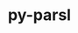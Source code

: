 ---
title: "py-parsl"
layout: cache
categories: [package, develop]
meta: {"compilers": ["gcc@11.4.0"], "num_specs": 35, "num_specs_by_stack": {"e4s": 17, "e4s-neoverse-v2": 18, "root": 35}, "oss": ["ubuntu22.04"], "platforms": ["linux"], "stacks": ["e4s", "e4s-neoverse-v2", "root"], "targets": ["neoverse_v2", "x86_64_v3"], "versions": ["1.2.0"]}
spec_details: [{"compiler": "gcc@11.4.0", "hash": "26nyqatwondq7nemmy4h2aidupi4jf6d", "os": "ubuntu22.04", "platform": "linux", "size": "-", "stacks": ["e4s", "root"], "target": "x86_64_v3", "variants": ["build_system=python_pip", "~monitoring"], "versions": ["1.2.0"]}, {"compiler": "gcc@11.4.0", "hash": "2iw5r4cvh5f7m3t3q3ypfjz7hn6w3iij", "os": "ubuntu22.04", "platform": "linux", "size": "-", "stacks": ["e4s-neoverse-v2", "root"], "target": "neoverse_v2", "variants": ["build_system=python_pip", "~monitoring"], "versions": ["1.2.0"]}, {"compiler": "gcc@11.4.0", "hash": "2ocycyt4lwro3vhaobhu7rwgibpmpvt6", "os": "ubuntu22.04", "platform": "linux", "size": "-", "stacks": ["e4s-neoverse-v2", "root"], "target": "neoverse_v2", "variants": ["build_system=python_pip", "~monitoring"], "versions": ["1.2.0"]}, {"compiler": "gcc@11.4.0", "hash": "5euwdvjnbpptkupwt5dyt2wz4gkz2w4s", "os": "ubuntu22.04", "platform": "linux", "size": "-", "stacks": ["e4s", "root"], "target": "x86_64_v3", "variants": ["build_system=python_pip", "~monitoring"], "versions": ["1.2.0"]}, {"compiler": "gcc@11.4.0", "hash": "aap223od7n4jvnsz3lk44zcazvbtlnad", "os": "ubuntu22.04", "platform": "linux", "size": "-", "stacks": ["e4s-neoverse-v2", "root"], "target": "neoverse_v2", "variants": ["build_system=python_pip", "~monitoring"], "versions": ["1.2.0"]}, {"compiler": "gcc@11.4.0", "hash": "akllmsdh4kzo75fwejeg3n3vtae4wdnl", "os": "ubuntu22.04", "platform": "linux", "size": "-", "stacks": ["e4s-neoverse-v2", "root"], "target": "neoverse_v2", "variants": ["build_system=python_pip", "~monitoring"], "versions": ["1.2.0"]}, {"compiler": "gcc@11.4.0", "hash": "avp4yrekfzhwl2wg3m62ijlmncpc274f", "os": "ubuntu22.04", "platform": "linux", "size": "-", "stacks": ["e4s-neoverse-v2", "root"], "target": "neoverse_v2", "variants": ["build_system=python_pip", "~monitoring"], "versions": ["1.2.0"]}, {"compiler": "gcc@11.4.0", "hash": "cmtx3dlzzlqudoj7i6u57islqcdyhswz", "os": "ubuntu22.04", "platform": "linux", "size": "-", "stacks": ["e4s", "root"], "target": "x86_64_v3", "variants": ["build_system=python_pip", "~monitoring"], "versions": ["1.2.0"]}, {"compiler": "gcc@11.4.0", "hash": "d4sn4wgte7ykopsl2jol2kppb4umxphj", "os": "ubuntu22.04", "platform": "linux", "size": "-", "stacks": ["e4s", "root"], "target": "x86_64_v3", "variants": ["build_system=python_pip", "~monitoring"], "versions": ["1.2.0"]}, {"compiler": "gcc@11.4.0", "hash": "dydmlh7hxabyzyyugrpzl6l5dp3xbv2d", "os": "ubuntu22.04", "platform": "linux", "size": "-", "stacks": ["e4s", "root"], "target": "x86_64_v3", "variants": ["build_system=python_pip", "~monitoring"], "versions": ["1.2.0"]}, {"compiler": "gcc@11.4.0", "hash": "f5xy4allvgvqj2b7iueuwxxu5e5q2rfe", "os": "ubuntu22.04", "platform": "linux", "size": "-", "stacks": ["e4s", "root"], "target": "x86_64_v3", "variants": ["build_system=python_pip", "~monitoring"], "versions": ["1.2.0"]}, {"compiler": "gcc@11.4.0", "hash": "fpqr2kkck6aht7yxr4zhixyaxan245zp", "os": "ubuntu22.04", "platform": "linux", "size": "-", "stacks": ["e4s", "root"], "target": "x86_64_v3", "variants": ["build_system=python_pip", "~monitoring"], "versions": ["1.2.0"]}, {"compiler": "gcc@11.4.0", "hash": "g5mfwkeb3gukuqcahm27mxdnwisrqa6n", "os": "ubuntu22.04", "platform": "linux", "size": "-", "stacks": ["e4s-neoverse-v2", "root"], "target": "neoverse_v2", "variants": ["build_system=python_pip", "~monitoring"], "versions": ["1.2.0"]}, {"compiler": "gcc@11.4.0", "hash": "gqju3c7ivqrke2fedeqaiu2evbur7obj", "os": "ubuntu22.04", "platform": "linux", "size": "-", "stacks": ["e4s-neoverse-v2", "root"], "target": "neoverse_v2", "variants": ["build_system=python_pip", "~monitoring"], "versions": ["1.2.0"]}, {"compiler": "gcc@11.4.0", "hash": "hualsshmp6swolwu6amv3xssjhovdqhy", "os": "ubuntu22.04", "platform": "linux", "size": "-", "stacks": ["e4s-neoverse-v2", "root"], "target": "neoverse_v2", "variants": ["build_system=python_pip", "~monitoring"], "versions": ["1.2.0"]}, {"compiler": "gcc@11.4.0", "hash": "invcroa733zuyqppurl4427ewc24hw2g", "os": "ubuntu22.04", "platform": "linux", "size": "-", "stacks": ["e4s", "root"], "target": "x86_64_v3", "variants": ["build_system=python_pip", "~monitoring"], "versions": ["1.2.0"]}, {"compiler": "gcc@11.4.0", "hash": "jh2yihhg4vphiptzz6n3dihmrh7ydajg", "os": "ubuntu22.04", "platform": "linux", "size": "-", "stacks": ["e4s-neoverse-v2", "root"], "target": "neoverse_v2", "variants": ["build_system=python_pip", "~monitoring"], "versions": ["1.2.0"]}, {"compiler": "gcc@11.4.0", "hash": "kxmq26itoppk43d6nje5owgyrmmkkhkx", "os": "ubuntu22.04", "platform": "linux", "size": "-", "stacks": ["e4s", "root"], "target": "x86_64_v3", "variants": ["build_system=python_pip", "~monitoring"], "versions": ["1.2.0"]}, {"compiler": "gcc@11.4.0", "hash": "kz2xvo3fzkvknobq75bewiebjf2ascdv", "os": "ubuntu22.04", "platform": "linux", "size": "-", "stacks": ["e4s", "root"], "target": "x86_64_v3", "variants": ["build_system=python_pip", "~monitoring"], "versions": ["1.2.0"]}, {"compiler": "gcc@11.4.0", "hash": "lvgxwbmeorli74wmqwppyazcsolei6e5", "os": "ubuntu22.04", "platform": "linux", "size": "-", "stacks": ["e4s", "root"], "target": "x86_64_v3", "variants": ["build_system=python_pip", "~monitoring"], "versions": ["1.2.0"]}, {"compiler": "gcc@11.4.0", "hash": "m475lqzpvwtvveh7srsrr4lwf3ejjpeq", "os": "ubuntu22.04", "platform": "linux", "size": "-", "stacks": ["e4s-neoverse-v2", "root"], "target": "neoverse_v2", "variants": ["build_system=python_pip", "~monitoring"], "versions": ["1.2.0"]}, {"compiler": "gcc@11.4.0", "hash": "mrpj45emitv2kacnclccqeieqowv7deq", "os": "ubuntu22.04", "platform": "linux", "size": "-", "stacks": ["e4s-neoverse-v2", "root"], "target": "neoverse_v2", "variants": ["build_system=python_pip", "~monitoring"], "versions": ["1.2.0"]}, {"compiler": "gcc@11.4.0", "hash": "niduitckaiykckvjfkval4ygavx3pzhz", "os": "ubuntu22.04", "platform": "linux", "size": "-", "stacks": ["e4s-neoverse-v2", "root"], "target": "neoverse_v2", "variants": ["build_system=python_pip", "~monitoring"], "versions": ["1.2.0"]}, {"compiler": "gcc@11.4.0", "hash": "redwdslvvqzot7crr2qbgm56ltj3ckm6", "os": "ubuntu22.04", "platform": "linux", "size": "-", "stacks": ["e4s", "root"], "target": "x86_64_v3", "variants": ["build_system=python_pip", "~monitoring"], "versions": ["1.2.0"]}, {"compiler": "gcc@11.4.0", "hash": "sss4pnys5lvhs7izpkhczj2u7qfzzlwz", "os": "ubuntu22.04", "platform": "linux", "size": "-", "stacks": ["e4s-neoverse-v2", "root"], "target": "neoverse_v2", "variants": ["build_system=python_pip", "~monitoring"], "versions": ["1.2.0"]}, {"compiler": "gcc@11.4.0", "hash": "t4so3b2tba4nchn3ssb5yiy7xlqay5ah", "os": "ubuntu22.04", "platform": "linux", "size": "-", "stacks": ["e4s-neoverse-v2", "root"], "target": "neoverse_v2", "variants": ["build_system=python_pip", "~monitoring"], "versions": ["1.2.0"]}, {"compiler": "gcc@11.4.0", "hash": "tn3z7u5qvm7hgkoadvsuxzwkwbrhhv7y", "os": "ubuntu22.04", "platform": "linux", "size": "-", "stacks": ["e4s-neoverse-v2", "root"], "target": "neoverse_v2", "variants": ["build_system=python_pip", "~monitoring"], "versions": ["1.2.0"]}, {"compiler": "gcc@11.4.0", "hash": "vvmlc4ep2avbxw5geu32x522anrdtdyk", "os": "ubuntu22.04", "platform": "linux", "size": "-", "stacks": ["e4s", "root"], "target": "x86_64_v3", "variants": ["build_system=python_pip", "~monitoring"], "versions": ["1.2.0"]}, {"compiler": "gcc@11.4.0", "hash": "x5at7luin6pz35svfml7twuhgxdywxyk", "os": "ubuntu22.04", "platform": "linux", "size": "-", "stacks": ["e4s", "root"], "target": "x86_64_v3", "variants": ["build_system=python_pip", "~monitoring"], "versions": ["1.2.0"]}, {"compiler": "gcc@11.4.0", "hash": "xjbfyluxu2fe7fmekojdtuwdj7uczqtd", "os": "ubuntu22.04", "platform": "linux", "size": "-", "stacks": ["e4s-neoverse-v2", "root"], "target": "neoverse_v2", "variants": ["build_system=python_pip", "~monitoring"], "versions": ["1.2.0"]}, {"compiler": "gcc@11.4.0", "hash": "xtw55muhrgc7pds536ujegpahxwh2tx6", "os": "ubuntu22.04", "platform": "linux", "size": "-", "stacks": ["e4s", "root"], "target": "x86_64_v3", "variants": ["build_system=python_pip", "~monitoring"], "versions": ["1.2.0"]}, {"compiler": "gcc@11.4.0", "hash": "y2wnfkihq2v64fied5iwnyyrd7hnyyuz", "os": "ubuntu22.04", "platform": "linux", "size": "-", "stacks": ["e4s", "root"], "target": "x86_64_v3", "variants": ["build_system=python_pip", "~monitoring"], "versions": ["1.2.0"]}, {"compiler": "gcc@11.4.0", "hash": "y4r576fv6jjl4t3fpgt2lmocs7pgauzv", "os": "ubuntu22.04", "platform": "linux", "size": "-", "stacks": ["e4s-neoverse-v2", "root"], "target": "neoverse_v2", "variants": ["build_system=python_pip", "~monitoring"], "versions": ["1.2.0"]}, {"compiler": "gcc@11.4.0", "hash": "yzhm5pjow2zuopkro3ny3vcchpsjudqk", "os": "ubuntu22.04", "platform": "linux", "size": "-", "stacks": ["e4s-neoverse-v2", "root"], "target": "neoverse_v2", "variants": ["build_system=python_pip", "~monitoring"], "versions": ["1.2.0"]}, {"compiler": "gcc@11.4.0", "hash": "zl3e5io5ruw5t5rp5si6xizgoy7wecb5", "os": "ubuntu22.04", "platform": "linux", "size": "-", "stacks": ["e4s", "root"], "target": "x86_64_v3", "variants": ["build_system=python_pip", "~monitoring"], "versions": ["1.2.0"]}]
---